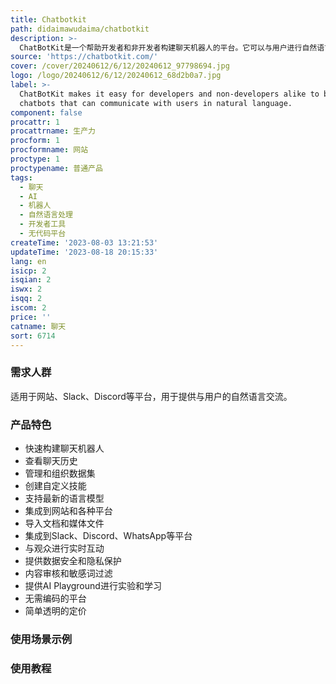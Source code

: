 ```yaml
---
title: Chatbotkit
path: didaimawudaima/chatbotkit
description: >-
  ChatBotKit是一个帮助开发者和非开发者构建聊天机器人的平台。它可以与用户进行自然语言交流，并提供丰富的功能和优势。ChatBotKit的定价简单明了，没有隐藏费用。它适用于各种使用场景，包括网站、Slack、Discord等。ChatBotKit还提供了数据安全、隐私保护、内容审核等功能，确保用户数据的安全性和隐私性。通过ChatBotKit，您可以快速部署聊天机器人，提升客户参与度，简化日常任务。
source: 'https://chatbotkit.com/'
cover: /cover/20240612/6/12/20240612_97798694.jpg
logo: /logo/20240612/6/12/20240612_68d2b0a7.jpg
label: >-
  ChatBotKit makes it easy for developers and non-developers alike to build
  chatbots that can communicate with users in natural language.
component: false
procattr: 1
procattrname: 生产力
procform: 1
procformname: 网站
proctype: 1
proctypename: 普通产品
tags:
  - 聊天
  - AI
  - 机器人
  - 自然语言处理
  - 开发者工具
  - 无代码平台
createTime: '2023-08-03 13:21:53'
updateTime: '2023-08-18 20:15:33'
lang: en
isicp: 2
isqian: 2
iswx: 2
isqq: 2
iscom: 2
price: ''
catname: 聊天
sort: 6714
---
```




### 需求人群
适用于网站、Slack、Discord等平台，用于提供与用户的自然语言交流。

### 产品特色
- 快速构建聊天机器人
- 查看聊天历史
- 管理和组织数据集
- 创建自定义技能
- 支持最新的语言模型
- 集成到网站和各种平台
- 导入文档和媒体文件
- 集成到Slack、Discord、WhatsApp等平台
- 与观众进行实时互动
- 提供数据安全和隐私保护
- 内容审核和敏感词过滤
- 提供AI Playground进行实验和学习
- 无需编码的平台
- 简单透明的定价

### 使用场景示例


### 使用教程


  
